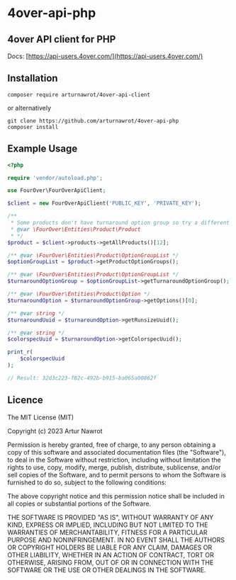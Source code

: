 # 4over-api-php

## 4over API client for PHP

Docs: [https://api-users.4over.com/](https://api-users.4over.com/)

## Installation

```
composer require arturnawrot/4over-api-client
```
or alternatively
```
git clone https://github.com/arturnawrot/4over-api-php
composer install
```

## Example Usage
```php
<?php

require 'vendor/autoload.php';

use FourOver\FourOverApiClient;

$client = new FourOverApiClient('PUBLIC_KEY', 'PRIVATE_KEY');

/** 
 * Some products don't have turnaround option group so try a different index if it fails
 * @var \FourOver\Entities\Product\Product 
 * */
$product = $client->products->getAllProducts()[12];

/** @var \FourOver\Entities\Product\OptionGroupList */
$optionGroupList = $product->getProductOptionGroups();

/** @var \FourOver\Entities\Product\OptionGroupList */
$turnaroundOptionGroup = $optionGroupList->getTurnaroundOptionGroup();

/** @var \FourOver\Entities\Product\Option */
$turnaroundOption = $turnaroundOptionGroup->getOptions()[0];

/** @var string */
$turnaroundUuid = $turnaroundOption->getRunsizeUuid();

/** @var string */
$colorspecUuid = $turnaroundOption->getColorspecUuid();

print_r(
    $colorspecUuid
);

// Result: 32d3c223-f82c-492b-b915-ba065a00862f
```
## Licence
The MIT License (MIT)

Copyright (c) 2023 Artur Nawrot

Permission is hereby granted, free of charge, to any person obtaining a copy
of this software and associated documentation files (the "Software"), to deal
in the Software without restriction, including without limitation the rights
to use, copy, modify, merge, publish, distribute, sublicense, and/or sell
copies of the Software, and to permit persons to whom the Software is
furnished to do so, subject to the following conditions:

The above copyright notice and this permission notice shall be included in
all copies or substantial portions of the Software.

THE SOFTWARE IS PROVIDED "AS IS", WITHOUT WARRANTY OF ANY KIND, EXPRESS OR
IMPLIED, INCLUDING BUT NOT LIMITED TO THE WARRANTIES OF MERCHANTABILITY,
FITNESS FOR A PARTICULAR PURPOSE AND NONINFRINGEMENT. IN NO EVENT SHALL THE
AUTHORS OR COPYRIGHT HOLDERS BE LIABLE FOR ANY CLAIM, DAMAGES OR OTHER
LIABILITY, WHETHER IN AN ACTION OF CONTRACT, TORT OR OTHERWISE, ARISING FROM,
OUT OF OR IN CONNECTION WITH THE SOFTWARE OR THE USE OR OTHER DEALINGS IN
THE SOFTWARE.
